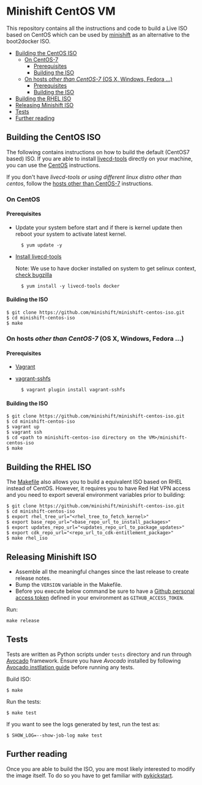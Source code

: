 <a name="creating-a-minishift-centos-iso"></a>
# Minishift CentOS VM

This repository contains all the instructions and code to build a Live ISO based on CentOS
which can be used by [minishift](https://github.com/minishift/minishift) as an alternative to
the boot2docker ISO.

<!-- MarkdownTOC -->

- [Building the CentOS ISO](#building-the-centos-iso)
	- [On CentOS-7](#on-centos)
		- [Prerequisites](#prerequisites)
		- [Building the ISO](#building-the-iso)
	- [On hosts _other than CentOS-7_ \(OS X, Windows, Fedora ...\)](#non-centos7-hosts)
		- [Prerequisites](#prerequisites-1)
		- [Building the ISO](#building-the-iso-1)
- [Building the RHEL ISO](#building-the-rhel-iso)
- [Releasing Minishift ISO](#releasing-minishift-iso)
- [Tests](#tests)
- [Further reading](#further-reading)
<!-- /MarkdownTOC -->

<a name="building-the-centos-iso"></a>
## Building the CentOS ISO

The following contains instructions on how to build the default (CentOS7 based) ISO.
If you are able to install [livecd-tools](https://github.com/rhinstaller/livecd-tools)
directly on your machine, you can use the [CentOS](#on-centos) instructions.

If you don't have _livecd-tools or using different linux distro other than centos_, follow the
[hosts other than CentOS-7](#non-centos7-hosts) instructions.

<a name="on-centos"></a>
### On CentOS

<a name="prerequisites"></a>
#### Prerequisites
* Update your system before start and if there is kernel update then reboot your system to activate latest kernel.

        $ yum update -y

* [Install livecd-tools](https://github.com/rhinstaller/livecd-tools)

  Note: We use to have docker installed on system to get selinux context, [check bugzilla](https://bugzilla.redhat.com/show_bug.cgi?id=1303565)

        $ yum install -y livecd-tools docker


<a name="building-the-iso"></a>
#### Building the ISO

```
$ git clone https://github.com/minishift/minishift-centos-iso.git
$ cd minishift-centos-iso
$ make
```

<a name="non-centos7-hosts"></a>
### On hosts _other than CentOS-7_ (OS X, Windows, Fedora ...)

<a name="prerequisites-1"></a>
#### Prerequisites

* [Vagrant](https://www.vagrantup.com/)
* [vagrant-sshfs](https://github.com/dustymabe/vagrant-sshfs)

        $ vagrant plugin install vagrant-sshfs

<a name="building-the-iso-1"></a>
#### Building the ISO

```
$ git clone https://github.com/minishift/minishift-centos-iso.git
$ cd minishift-centos-iso
$ vagrant up
$ vagrant ssh
$ cd <path to minishift-centos-iso directory on the VM>/minishift-centos-iso
$ make
```

<a name="building-the-rhel-iso"></a>
## Building the RHEL ISO

The [Makefile](Makefile) also allows you to build a equivalent ISO based on RHEL instead
of CentOS. However, it requires you to have Red Hat VPN access and you need to export
several environment variables prior to building:

```
$ git clone https://github.com/minishift/minishift-centos-iso.git
$ cd minishift-centos-iso
$ export rhel_tree_url="<rhel_tree_to_fetch_kernel>"
$ export base_repo_url="<base_repo_url_to_install_packages>"
$ export updates_repo_url="<updates_repo_url_to_package_updates>"
$ export cdk_repo_url="<repo_url_to_cdk-entitlement_package>"
$ make rhel_iso
```

<a name="releasing-minishift-iso"></a>
## Releasing Minishift ISO

- Assemble all the meaningful changes since the last release to create release notes.
- Bump the `VERSION` variable in the Makefile.
- Before you execute below command be sure to have a [Github personal access token](https://help.github.com/articles/creating-an-access-token-for-command-line-use) defined in your environment as `GITHUB_ACCESS_TOKEN`.

Run:

```shell
make release
```

<a name="tests"></a>
## Tests

Tests are written as Python scripts under `tests` directory and run through [Avocado](avocado-framework.readthedocs.io) framework. Ensure you have _Avocado_ installed by following [Avocado instllation guide](http://avocado-framework.readthedocs.io/en/44.0/GetStartedGuide.html#installing-avocado) before running any tests.

Build ISO:
```
$ make
```

Run the tests:
```
$ make test
```

If you want to see the logs generated by test, run the test as:
```
$ SHOW_LOG=--show-job-log make test
```

<a name="further-reading"></a>
## Further reading

Once you are able to build the ISO, you are most likely interested to modify the
image itself. To do so you have to get familiar with
[pykickstart](https://github.com/rhinstaller/pykickstart/blob/master/docs/kickstart-docs.rst).
